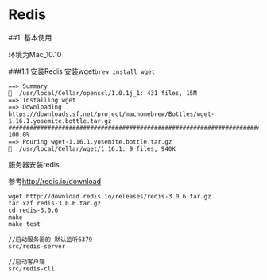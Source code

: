 # Redis

##1. 基本使用

环境为Mac_10.10


###1.1 安装Redis
安装wget`brew install wget`

    ==> Summary
    🍺  /usr/local/Cellar/openssl/1.0.1j_1: 431 files, 15M
    ==> Installing wget
    ==> Downloading https://downloads.sf.net/project/machomebrew/Bottles/wget-1.16.1.yosemite.bottle.tar.gz
    ######################################################################## 100.0%
    ==> Pouring wget-1.16.1.yosemite.bottle.tar.gz
    🍺  /usr/local/Cellar/wget/1.16.1: 9 files, 940K
    
服务器安装redis

参考<http://redis.io/download>

    wget http://download.redis.io/releases/redis-3.0.6.tar.gz
    tar xzf redis-3.0.6.tar.gz
    cd redis-3.0.6
    make
    make test
    
    //启动服务器的 默认监听6379
    src/redis-server
    
    //启动客户端
    src/redis-cli
    